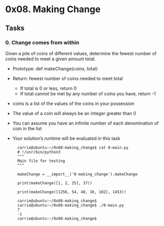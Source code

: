 # 0x08. Making Change

## Tasks

### 0. Change comes from within

Given a pile of coins of different values, determine the fewest number of coins needed to meet a given amount total.

- Prototype: def makeChange(coins, total)
- Return: fewest number of coins needed to meet total
    - If total is 0 or less, return 0
    - If total cannot be met by any number of coins you have, return -1
- coins is a list of the values of the coins in your possession
- The value of a coin will always be an integer greater than 0
- You can assume you have an infinite number of each denomination of coin in the list
- Your solution’s runtime will be evaluated in this task

        carrie@ubuntu:~/0x08-making_change$ cat 0-main.py
        # !/usr/bin/python3
        """
        Main file for testing
        """

        makeChange = __import__('0-making_change').makeChange

        print(makeChange([1, 2, 25], 37))

        print(makeChange([1256, 54, 48, 16, 102], 1453))

        carrie@ubuntu:~/0x08-making_change$
        carrie@ubuntu:~/0x08-making_change$ ./0-main.py
        7
        -1
        carrie@ubuntu:~/0x08-making_change$
